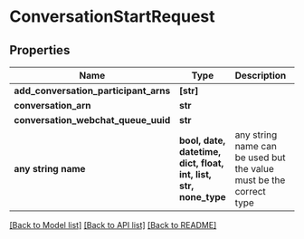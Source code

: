 # ConversationStartRequest


## Properties
Name | Type | Description | Notes
------------ | ------------- | ------------- | -------------
**add_conversation_participant_arns** | **[str]** |  | [optional] 
**conversation_arn** | **str** |  | [optional] 
**conversation_webchat_queue_uuid** | **str** |  | [optional] 
**any string name** | **bool, date, datetime, dict, float, int, list, str, none_type** | any string name can be used but the value must be the correct type | [optional]

[[Back to Model list]](../README.md#documentation-for-models) [[Back to API list]](../README.md#documentation-for-api-endpoints) [[Back to README]](../README.md)


